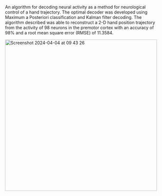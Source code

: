 An algorithm for decoding neural activity as a method for neurological
control of a hand trajectory. The optimal decoder was developed using Maximum a Posteriori
classification and Kalman filter decoding. The algorithm described was able to reconstruct a 2-D
hand position trajectory from the activity of 98 neurons in the premotor cortex with an accuracy of
98% and a root mean square error (RMSE) of 11.3584.

<img width="499" alt="Screenshot 2024-04-04 at 09 43 26" src="https://github.com/iocalangiu/kalman-filtering/assets/25250243/e5708949-b994-4b98-9e43-56848f3e5776">
